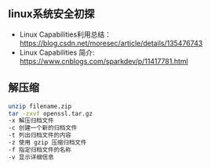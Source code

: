 ## linux系统安全初探
- Linux Capabilities利用总结：https://blog.csdn.net/moresec/article/details/135476743
- Linux Capabilities 简介: https://www.cnblogs.com/sparkdev/p/11417781.html

## 解压缩
```bash
unzip filename.zip
tar -zxvf openssl.tar.gz
-x 解压归档文件
-c 创建一个新的归档文件
-t 列出归档文件的内容
-z 使用 gzip 压缩归档文件
-f 指定归档文件的名称
-v 显示详细信息
```